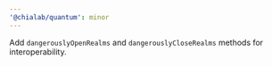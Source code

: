 ```yaml
---
'@chialab/quantum': minor
---
```


Add `dangerouslyOpenRealms` and `dangerouslyCloseRealms` methods for interoperability.
